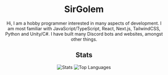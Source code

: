 <div align='center' valign='center'>

# SirGolem
  
Hi, I am a hobby programmer interested in many aspects of development. I am most familiar with JavaScript/TypeScript, React, Next.js, TailwindCSS, Python and Unity/C#. I have built many Discord bots and websites, amongst other things.
  
## Stats

![Stats](https://github-readme-stats.vercel.app/api?username=sirgolem&theme=synthwave)
![Top Languages](https://github-readme-stats.vercel.app/api/top-langs/?username=sirgolem&layout=compact&theme=synthwave)
